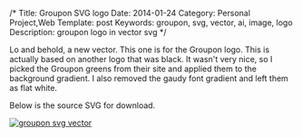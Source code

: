 /*
Title: Groupon SVG logo
Date: 2014-01-24
Category: Personal Project,Web
Template: post
Keywords: groupon, svg, vector, ai, image, logo
Description: groupon logo in vector svg
*/

Lo and behold, a new vector. This one is for the Groupon logo. This is actually based on another logo that was black. It wasn't very nice, so I picked the Groupon greens from their site and applied them to the background gradient. I also removed the gaudy font gradient and left them as flat white.

Below is the source SVG for download.

<div class="center">
  <a href="http://ohdoylerules.com/content/images/groupon.svg" title="groupon svg vector" target="_blank"><img alt="groupon svg vector" src="http://ohdoylerules.com/content/images/groupon.svg" ></a>
</div>
